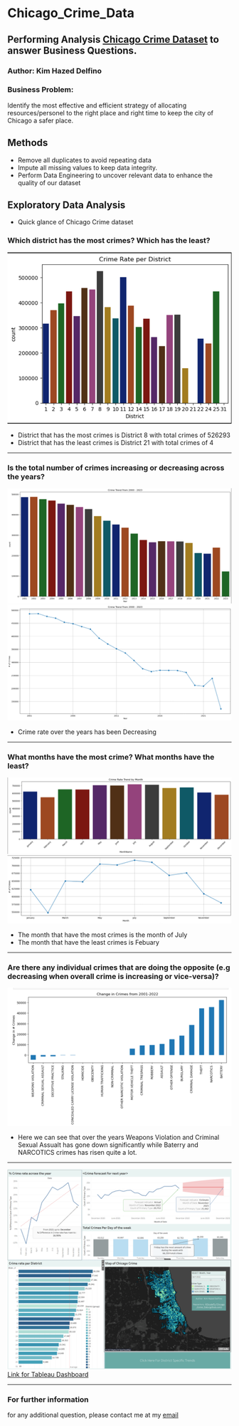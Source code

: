 # Chicago_Crime_Data
## Performing Analysis [Chicago Crime Dataset](https://data.cityofchicago.org/Public-Safety/Crimes-2001-to-Present/ijzp-q8t2/data) to answer Business Questions.
### Author: Kim Hazed Delfino

### Business Problem: 
Identify the most effective and efficient strategy of allocating resources/personel to the right place and right time to keep the city of Chicago a safer place.   

## Methods
- Remove all duplicates to avoid repeating data
- Impute all missing values to keep data integrity.
- Perform Data Engineering to uncover relevant data to enhance the quality of our dataset

## Exploratory Data Analysis
- Quick glance of Chicago Crime dataset

### Which district has the most crimes? Which has the least?

  
![Total Crimes per District](https://github.com/KDcodePy/Chicago_Crime_Data/blob/main/notebook_images/crime_rate_per_district.png)

 - District that has the most crimes is District 8 with total crimes of 526293
 - District that has the least crimes is District 21 with total crimes of 4
 
 ---

###  Is the total number of crimes increasing or decreasing across the years?

![Crime Trend By Year](https://github.com/KDcodePy/Chicago_Crime_Data/blob/main/notebook_images/crime_trend_yearly.png)
![](https://github.com/KDcodePy/Chicago_Crime_Data/blob/main/notebook_images/crime_trend_yearly_dot.png)

   - Crime rate over the years has been Decreasing


---


### What months have the most crime? What months have the least?

  
![Crimes Trend By Month](https://github.com/KDcodePy/Chicago_Crime_Data/blob/main/notebook_images/crime_trend_monthly.png)
![](https://github.com/KDcodePy/Chicago_Crime_Data/blob/main/notebook_images/crime_trend_monthly_dot.png)

  - The month that have the most crimes is the month of July
  - The month that have the least crimes is Febuary


---

### Are there any individual crimes that are doing the opposite (e.g decreasing when overall crime is increasing or vice-versa)?

  
![Crime Trend over the Year from 2001 to Present)](https://github.com/KDcodePy/Chicago_Crime_Data/blob/main/notebook_images/Tren_per_crime_v2.png)

  - Here we can see that over the years Weapons Violation and Criminal Sexual Assualt has gone down significantly while Baterry and NARCOTICS crimes has risen quite a lot.
---
![Tableau Visualization](https://github.com/KDcodePy/Chicago_Crime_Data/blob/main/notebook_images/dashboard.png)
[Link for Tableau Dashboard](https://public.tableau.com/app/profile/kim.delfino/viz/ChicagoCrime_16893029799210/MainDashboard?publish=yes)

---

### For further information
for any additional question, please contact me at my [email](delfino.kim@yahoo.com)
